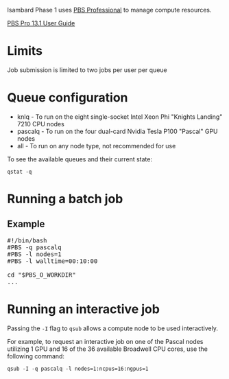 Isambard Phase 1 uses [PBS Professional](http://www.pbsworks.com/PBSProduct.aspx?n=PBS-Professional&c=Overview-and-Capabilities) to manage compute resources.

[PBS Pro 13.1 User Guide](http://www.pbsworks.com/pdfs/PBSProUserGuide13.1.pdf)

# Limits

Job submission is limited to two jobs per user per queue

# Queue configuration

* knlq    - To run on the eight single-socket Intel Xeon Phi "Knights Landing" 7210 CPU nodes
* pascalq - To run on the four dual-card Nvidia Tesla P100 "Pascal" GPU nodes
* all     - To run on any node type, not recommended for use

To see the available queues and their current state:

    qstat -q

# Running a batch job

## Example
<pre>
#!/bin/bash
#PBS -q pascalq
#PBS -l nodes=1
#PBS -l walltime=00:10:00

cd "$PBS_O_WORKDIR"
...
</pre>

# Running an interactive job

Passing the `-I` flag to `qsub` allows a compute node to be used interactively.

For example, to request an interactive job on one of the Pascal nodes utilizing 1 GPU and 16 of the 36 available Broadwell CPU cores, use the following command:

    qsub -I -q pascalq -l nodes=1:ncpus=16:ngpus=1
